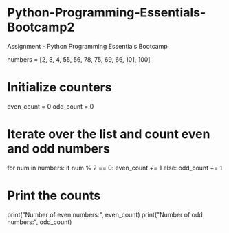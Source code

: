 # Python-Programming-Essentials-Bootcamp2
Assignment - Python Programming Essentials Bootcamp

numbers = [2, 3, 4, 55, 56, 78, 75, 69, 66, 101, 100]

# Initialize counters
even_count = 0
odd_count = 0

# Iterate over the list and count even and odd numbers
for num in numbers:
    if num % 2 == 0:
        even_count += 1
    else:
        odd_count += 1

# Print the counts
print("Number of even numbers:", even_count)
print("Number of odd numbers:", odd_count)
